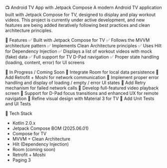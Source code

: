 📺 Android TV App with Jetpack Compose
A modern Android TV application built with Jetpack Compose for TV, designed to display and play workout videos. This project is currently under active development, and new features are being added iteratively following best practices and clean architecture principles.

🚀 Features
✅ Built with Jetpack Compose for TV
✅ Follows the MVVM architecture pattern
✅ Implements Clean Architecture principles
✅ Uses Hilt for Dependency Injection
✅ Displays a list of workout videos with mock (fake) data
✅ Full support for TV D-Pad navigation
✅ Proper state handling (loading, content, error) for UI screens

🔧 In Progress / Coming Soon
🔄 Integrate Room for local data persistence
🔄 Add Retrofit + Moshi for network communication
🔄 Implement proper error handling and display of loading / empty / error UI states
🔄 Add Retry mechanism for failed network calls
🔄 Develop full-featured video playback screen
🔄 Support for D-Pad focus transitions and enhanced UX for remote navigation
🔄 Refine visual design with Material 3 for TV
🔄 Add Unit Tests and UI Tests

🧰 Tech Stack
- Kotlin 2.0.x
- Jetpack Compose BOM (2025.06.01)
- Compose for TV
- MVVM + Clean Architecture
- Hilt (Dependency Injection)
- Room (coming soon)
- Retrofit + Moshi
- Paging 3
